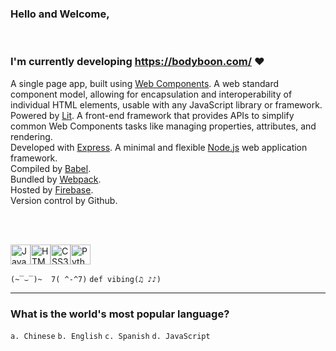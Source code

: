 ### Hello and Welcome,
<br/>

### I'm currently developing https://bodyboon.com/ ♥

A single page app, built using [Web Components](https://developer.mozilla.org/en-US/docs/Web/API/Web_components). A web standard component model, allowing for encapsulation and interoperability of individual HTML elements, usable with any JavaScript library or framework.<br/>
Powered by [Lit](https://lit.dev/). A front-end framework that provides APIs to simplify common Web Components tasks like managing properties, attributes, and rendering.<br/>
Developed with [Express](https://expressjs.com/). A minimal and flexible [Node.js](https://nodejs.org/en/about) web application framework.<br/>
Compiled by [Babel](https://babeljs.io/).<br/>
Bundled by [Webpack](https://webpack.js.org/).<br/>
Hosted by [Firebase](https://firebase.google.com/).<br/>
Version control by Github.<br/>


<br/><br/>

<img src="../../../boshimoto.github.io/blob/main/img/hero/javascript.svg" width="32" height="32" alt="JavaScript Icon"><img src="../../../boshimoto.github.io/blob/main/img/hero/html5.svg" width="32" height="32" alt="HTML5 Icon"><img src="../../../boshimoto.github.io/blob/main/img/hero/css3.svg" width="32" height="32" alt="CSS3 Icon"><img src="../../../boshimoto.github.io/blob/main/img/hero/python.svg" width="32" height="32" alt="Python Icon">

```(~‾⌣‾)~  7( ^-^7)```
```def vibing(♫ ♪♪)```

<hr/>

### What is the world's most popular language?
```a. Chinese```
```b. English```
```c. Spanish```
```d. JavaScript```
